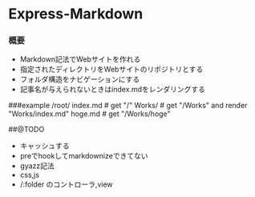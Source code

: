 # Express-Markdown
### 概要
* Markdown記法でWebサイトを作れる
* 指定されたディレクトリをWebサイトのリポジトリとする
* フォルダ構造をナビゲーションにする
* 記事名が与えられないときはindex.mdをレンダリングする

###example
    /root/ index.md # get "/"
           Works/    # get "/Works" and render "Works/index.md"
           			 hoge.md # get "/Works/hoge"

##@TODO
* キャッシュする
* preでhookしてmarkdownizeできてない
* gyazz記法
* css,js
* /:folder のコントローラ,view